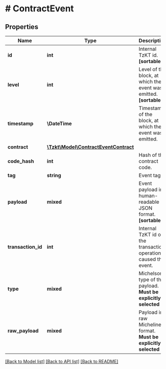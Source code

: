 # # ContractEvent

## Properties

Name | Type | Description | Notes
------------ | ------------- | ------------- | -------------
**id** | **int** | Internal TzKT id.   **[sortable]** | [optional]
**level** | **int** | Level of the block, at which the event was emitted.   **[sortable]** | [optional]
**timestamp** | **\DateTime** | Timestamp of the block, at which the event was emitted. | [optional]
**contract** | [**\Tzkt\Model\ContractEventContract**](ContractEventContract.md) |  | [optional]
**code_hash** | **int** | Hash of the contract code. | [optional]
**tag** | **string** | Event tag. | [optional]
**payload** | **mixed** | Event payload in human-readable JSON format.   **[sortable]** | [optional]
**transaction_id** | **int** | Internal TzKT id of the transaction operation, caused the event. | [optional]
**type** | **mixed** | Michelson type of the payload.   **Must be explicitly selected** | [optional]
**raw_payload** | **mixed** | Payload in raw Micheline format.   **Must be explicitly selected** | [optional]

[[Back to Model list]](../../README.md#models) [[Back to API list]](../../README.md#endpoints) [[Back to README]](../../README.md)
